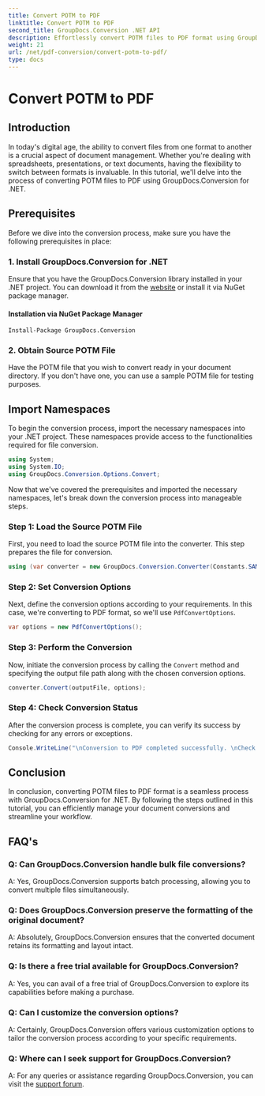 ```yaml
---
title: Convert POTM to PDF
linktitle: Convert POTM to PDF
second_title: GroupDocs.Conversion .NET API
description: Effortlessly convert POTM files to PDF format using GroupDocs.Conversion for .NET. Streamline your document management workflow.
weight: 21
url: /net/pdf-conversion/convert-potm-to-pdf/
type: docs
---
```

# Convert POTM to PDF

## Introduction

In today's digital age, the ability to convert files from one format to another is a crucial aspect of document management. Whether you're dealing with spreadsheets, presentations, or text documents, having the flexibility to switch between formats is invaluable. In this tutorial, we'll delve into the process of converting POTM files to PDF using GroupDocs.Conversion for .NET.

## Prerequisites

Before we dive into the conversion process, make sure you have the following prerequisites in place:

### 1. Install GroupDocs.Conversion for .NET

Ensure that you have the GroupDocs.Conversion library installed in your .NET project. You can download it from the [website](https://releases.groupdocs.com/conversion/net/) or install it via NuGet package manager.

#### Installation via NuGet Package Manager

```
Install-Package GroupDocs.Conversion
```

### 2. Obtain Source POTM File

Have the POTM file that you wish to convert ready in your document directory. If you don't have one, you can use a sample POTM file for testing purposes.

## Import Namespaces

To begin the conversion process, import the necessary namespaces into your .NET project. These namespaces provide access to the functionalities required for file conversion.

```csharp
using System;
using System.IO;
using GroupDocs.Conversion.Options.Convert;
```

Now that we've covered the prerequisites and imported the necessary namespaces, let's break down the conversion process into manageable steps.

### Step 1: Load the Source POTM File

First, you need to load the source POTM file into the converter. This step prepares the file for conversion.

```csharp
using (var converter = new GroupDocs.Conversion.Converter(Constants.SAMPLE_POTM))
```

### Step 2: Set Conversion Options

Next, define the conversion options according to your requirements. In this case, we're converting to PDF format, so we'll use `PdfConvertOptions`.

```csharp
var options = new PdfConvertOptions();
```

### Step 3: Perform the Conversion

Now, initiate the conversion process by calling the `Convert` method and specifying the output file path along with the chosen conversion options.

```csharp
converter.Convert(outputFile, options);
```

### Step 4: Check Conversion Status

After the conversion process is complete, you can verify its success by checking for any errors or exceptions.

```csharp
Console.WriteLine("\nConversion to PDF completed successfully. \nCheck output in {0}", outputFolder);
```

## Conclusion

In conclusion, converting POTM files to PDF format is a seamless process with GroupDocs.Conversion for .NET. By following the steps outlined in this tutorial, you can efficiently manage your document conversions and streamline your workflow.

## FAQ's

### Q: Can GroupDocs.Conversion handle bulk file conversions?

A: Yes, GroupDocs.Conversion supports batch processing, allowing you to convert multiple files simultaneously.

### Q: Does GroupDocs.Conversion preserve the formatting of the original document?

A: Absolutely, GroupDocs.Conversion ensures that the converted document retains its formatting and layout intact.

### Q: Is there a free trial available for GroupDocs.Conversion?

A: Yes, you can avail of a free trial of GroupDocs.Conversion to explore its capabilities before making a purchase.

### Q: Can I customize the conversion options?

A: Certainly, GroupDocs.Conversion offers various customization options to tailor the conversion process according to your specific requirements.

### Q: Where can I seek support for GroupDocs.Conversion?

A: For any queries or assistance regarding GroupDocs.Conversion, you can visit the [support forum](https://forum.groupdocs.com/c/conversion/11).
